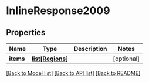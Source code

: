 # InlineResponse2009

## Properties
Name | Type | Description | Notes
------------ | ------------- | ------------- | -------------
**items** | [**list[Regions]**](Regions.md) |  | [optional] 

[[Back to Model list]](../README.md#documentation-for-models) [[Back to API list]](../README.md#documentation-for-api-endpoints) [[Back to README]](../README.md)

